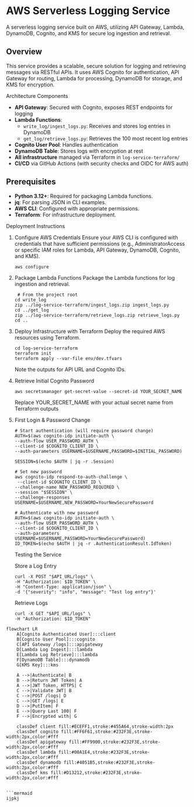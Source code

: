 # AWS Serverless Logging Service

A serverless logging service built on AWS, utilizing API Gateway, Lambda, DynamoDB, Cognito, and KMS for secure log ingestion and retrieval.

## Overview

This service provides a scalable, secure solution for logging and retrieving messages via RESTful APIs. It uses AWS Cognito for authentication, API Gateway for routing, Lambda for processing, DynamoDB for storage, and KMS for encryption.

Architecture Components
- **API Gateway**: Secured with Cognito, exposes REST endpoints for logging
- **Lambda Functions**:
  - `write_log/ingest_logs.py`: Receives and stores log entries in DynamoDB
  - `get_log/retrieve_logs.py`: Retrieves the 100 most recent log entries
- **Cognito User Pool**: Handles authentication
- **DynamoDB Table**: Stores logs with encryption at rest
- **All infrastructure** managed via Terraform in `log-service-terraform/`
- **CI/CD** via GitHub Actions (with security checks and OIDC for AWS auth)

## Prerequisites

- **Python 3.12+**: Required for packaging Lambda functions.
- **jq**: For parsing JSON in CLI examples.
- **AWS CLI**: Configured with appropriate permissions.
- **Terraform**: For infrastructure deployment.

Deployment Instructions
1. Configure AWS Credentials
Ensure your AWS CLI is configured with credentials that have sufficient permissions (e.g., AdministratorAccess or specific IAM roles for Lambda, API Gateway, DynamoDB, Cognito, and KMS).

       aws configure

2. Package Lambda Functions
Package the Lambda functions for log ingestion and retrieval.


        # From the project root
       cd write_log
       zip ../log-service-terraform/ingest_logs.zip ingest_logs.py
       cd ../get_log
       zip ../log-service-terraform/retrieve_logs.zip retrieve_logs.py
       cd ..

3. Deploy Infrastructure with Terraform
Deploy the required AWS resources using Terraform.

       cd log-service-terraform
       terraform init
       terraform apply --var-file env/dev.tfvars
   Note the outputs for API URL and Cognito IDs.

4. Retrieve Initial Cognito Password
   
       aws secretsmanager get-secret-value --secret-id YOUR_SECRET_NAME

   Replace YOUR_SECRET_NAME with your actual secret name from Terraform outputs

5. First Login & Password Change

       # Start authentication (will require password change)
       AUTH=$(aws cognito-idp initiate-auth \
       --auth-flow USER_PASSWORD_AUTH \
       --client-id $COGNITO_CLIENT_ID \
       --auth-parameters USERNAME=$USERNAME,PASSWORD=$INITIAL_PASSWORD)

       SESSION=$(echo $AUTH | jq -r .Session)

       # Set new password
       aws cognito-idp respond-to-auth-challenge \
        --client-id $COGNITO_CLIENT_ID \
       --challenge-name NEW_PASSWORD_REQUIRED \
       --session "$SESSION" \
       --challenge-responses USERNAME=$USERNAME,NEW_PASSWORD=YourNewSecurePassword

       # Authenticate with new password
       AUTH=$(aws cognito-idp initiate-auth \
       --auth-flow USER_PASSWORD_AUTH \
       --client-id $COGNITO_CLIENT_ID \
       --auth-parameters USERNAME=$USERNAME,PASSWORD=YourNewSecurePassword)
       ID_TOKEN=$(echo $AUTH | jq -r .AuthenticationResult.IdToken)

   Testing the Service
   
   Store a Log Entry

       curl -X POST "$API_URL/logs" \
       -H "Authorization: $ID_TOKEN" \
       -H "Content-Type: application/json" \
       -d '{"severity": "info", "message": "Test log entry"}'

   Retrieve Logs
   
       curl -X GET "$API_URL/logs" \
       -H "Authorization: $ID_TOKEN"







```mermaid
flowchart LR
    A[Cognito Authenticated User]:::client
    B[Cognito User Pool]:::cognito
    C[API Gateway /logs]:::apigateway
    D[Lambda Log Ingest]:::lambda
    E[Lambda Log Retrieve]:::lambda
    F[DynamoDB Table]:::dynamodb
    G[KMS Key]:::kms

    A -->|Authenticate| B
    B -->|Return JWT Token| A
    A -->|JWT Token, HTTPS| C
    C -->|Validate JWT| B
    C -->|POST /logs| D
    C -->|GET /logs| E
    D -->|PutItem| F
    E -->|Query Last 100| F
    F -->|Encrypted with| G

    classDef client fill:#ECEFF1,stroke:#455A64,stroke-width:2px
    classDef cognito fill:#FF6F61,stroke:#232F3E,stroke-width:2px,color:#fff
    classDef apigateway fill:#FF9900,stroke:#232F3E,stroke-width:2px,color:#fff
    classDef lambda fill:#00A1E4,stroke:#232F3E,stroke-width:2px,color:#fff
    classDef dynamodb fill:#4051B5,stroke:#232F3E,stroke-width:2px,color:#fff
    classDef kms fill:#D13212,stroke:#232F3E,stroke-width:2px,color:#fff


```mermaid
ijpkj










